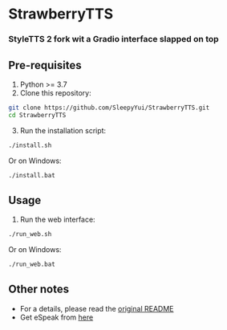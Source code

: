 # StrawberryTTS
### StyleTTS 2 fork wit a Gradio interface slapped on top

## Pre-requisites
1. Python >= 3.7
2. Clone this repository:
```bash
git clone https://github.com/SleepyYui/StrawberryTTS.git
cd StrawberryTTS
```
3. Run the installation script:
```bash
./install.sh
```
Or on Windows:
```bash
./install.bat
```

## Usage
1. Run the web interface:
```bash
./run_web.sh
```
Or on Windows:
```bash
./run_web.bat
```

## Other notes
- For a details, please read the [original README](https://github.com/yl4579/StyleTTS2/blob/main/README.md)
- Get eSpeak from [here](https://sourceforge.net/projects/espeak/files/latest/download)
